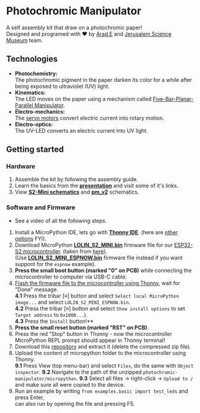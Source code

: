 # Photochromic Manipulator
A self assembly kit that draw on a photochromic paper!  
Designed and programed with ❤ by [Arad.E](https://github.com/arduino12/) and [Jerusalem Science Museum](https://mada.org.il/) team.

## Technologies
* **Photochemistry:**  
The photochromic pigment in the paper darken its color for a while after being exposed to ultraviolet (UV) light.
* **Kinematics:**  
The LED moves on the paper using a mechanism called [Five-Bar-Planar-Parallel Manipulator](https://en.wikipedia.org/wiki/Five-bar_linkage).
* **Electro-mechanics:**  
The [servo motors](https://gabbyshimoni.wixsite.com/arduino-programming/blank-18) convert electric current into rotary motion.
* **Electro-optics:**  
The UV-LED converts an electric current into UV light.

## Getting started
### Hardware
1. Assemble the kit by following the assembly guide.
2. Learn the basics from the [**presentation**](https://docs.google.com/presentation/d/1GHex3-h8UOdAG93ix5lFpUwPYDLUTp-qcYMy1NBWBzI/) and visit some of it's links.
3. View [**S2-Mini schematics**](https://www.wemos.cc/en/latest/_static/files/sch_s2_mini_v1.0.0.pdf) and [**pm_v2**](https://drive.google.com/file/d/1oIQLA3CALWdbSq6uK5VD0ayfpmH0RfYR/view) schematics.
### Software and Firmware
* See a video of all the following steps.
1. Install a MicroPython IDE, lets go with [**Thonny IDE**](https://thonny.org/). (here are [other options](https://randomnerdtutorials.com/micropython-ides-esp32-esp8266/) FYI).
2. Download MicroPython [**LOLIN_S2_MINI.bin**](https://micropython.org/resources/firmware/LOLIN_S2_MINI-20230426-v1.20.0.bin) firmware file for our [ESP32-S2 microcontroller](https://www.wemos.cc/en/latest/s2/s2_mini.html). (taken from [here](https://micropython.org/download/LOLIN_S2_MINI/)).  
(Use [**LOLIN_S2_MINI_ESPNOW.bin**](https://github.com/glenn20/micropython-espnow-images/raw/main/20230427-v1.20.0-espnow-2-gcc4c716f6/firmware-esp32-LOLIN_S2_MINI.bin) firmware file instead if you want suppont for the `espnow` example).
3. **Press the small boot button (marked "0" on PCB)** while connecting the microcontroller to computer via USB-C cable.
4. [Flash the firmware file to the microcontroller using Thonny](https://linuxhint.com/micropython-esp32-thonny-ide/#2), wait for "Done" message.  
  **4.1** Press the tribar [≡] button and select `Select local MicroPython image...` and select `LOLIN_S2_MINI_ESPNOW.bin`.  
  **4.2** Press the tribar [≡] button and select `Show install options` to set `Target address` to `0x1000...`).  
  **4.3** Press the `Install` button!**
6. **Press the small reset button (marked "RST" on PCB)**.
7. Press the red "Stop" button in Thonny - now the microcontroller MicroPython REPL prompt should appear in Thonny terminal!
8. Download this [repository](https://github.com/arduino12/photochromic-manipulator/archive/refs/heads/main.zip) and extract it (delete the compressed zip file).
9. Upload the content of micropython folder to the microcontroller using Thonny.  
   **9.1** Press View (top menu-bar) and select `Files`, do the same with `Object inspector`.
   **9.2** Navigate to the path of the unzipped `photochromic-manipulator/micropython`.
   **9.3** Select all files -> right-click -> `Upload to /` and make sure all were copied to the device. 
11. Run an example by writing `from examples.basic import test_leds` and press Enter,  
can also run by opening the file and pressing F5.

